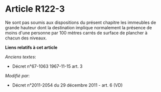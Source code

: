 # Article R122-3

Ne sont pas soumis aux dispositions du présent chapitre les immeubles de grande hauteur dont la destination implique
normalement la présence de moins d'une personne par 100 mètres carrés de surface de plancher à chacun des niveaux.

**Liens relatifs à cet article**

_Anciens textes_:

  - Décret n°67-1063 1967-11-15 art. 3

_Modifié par_:

  - Décret n°2011-2054 du 29 décembre 2011 - art. 6 (VD)
